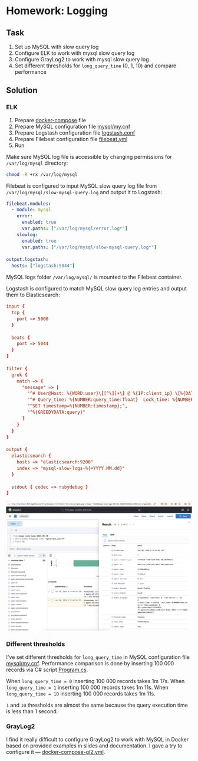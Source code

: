 # Homework: Logging

## Task

1. Set up MySQL with slow query log
2. Configure ELK to work with mysql slow query log
3. Configure GrayLog2 to work with mysql slow query log
4. Set different thresholds for `long_query_time` (0, 1, 10) and compare performance

## Solution

### ELK

1. Prepare [docker-compose](./docker-compose.yml) file
2. Prepare MySQL configuration file [mysql/my.cnf](./mysql/my.cnf)
3. Prepare Logstash configuration file [logstash.conf](./logstash/pipeline/logstash.conf)
4. Prepare Filebeat configuration file [filebeat.yml](./filebeat/filebeat.yml)
5. Run

Make sure MySQL log file is accessible by changing permissions for `/var/log/mysql` directory:
```bash
chmod -R +rx /var/log/mysql
```

Filebeat is configured to input MySQL slow query log file from `/var/log/mysql/slow-mysql-query.log` and output it to Logstash:
```yaml
filebeat.modules:
  - module: mysql
    error:
      enabled: true
      var.paths: ["/var/log/mysql/error.log*"]
    slowlog:
      enabled: true
      var.paths: ["/var/log/mysql/slow-mysql-query.log*"]

output.logstash:
  hosts: ["logstash:5044"]
```

MySQL logs folder `/var/log/mysql/` is mounted to the Filebeat container.

Logstash is configured to match MySQL slow query log entries and output them to Elasticsearch:
```conf
input {
  tcp {
    port => 5000
  }

  beats {
    port => 5044
  }
}

filter {
  grok {
    match => { 
      "message" => [
        "^# User@Host: %{WORD:user}\[[^\]]+\] @ %{IP:client_ip} \[%{DATA:client}\]",
        "^# Query_time: %{NUMBER:query_time:float}  Lock_time: %{NUMBER:lock_time:float}  Rows_sent: %{NUMBER:rows_sent:int}  Rows_examined: %{NUMBER:rows_examined:int}",
        "^SET timestamp=%{NUMBER:timestamp};",
        "^%{GREEDYDATA:query}"
      ] 
    }
  }
}

output {
  elasticsearch {
    hosts => "elasticsearch:9200"
    index => "mysql-slow-logs-%{+YYYY.MM.dd}"
  }

  stdout { codec => rubydebug }
}
```

![ELK](./docs/elk.png)

### Different thresholds

I've set different thresholds for `long_query_time` in MySQL configuration file [mysql/my.cnf](./mysql/my.cnf).
Performance comparison is done by inserting 100 000 records via C# script [Program.cs](./src/Benchmarking/Benchmarking/Program.cs).

When `long_query_time = 0` inserting 100 000 records takes 1m 17s.
When `long_query_time = 1` inserting 100 000 records takes 1m 11s.
When `long_query_time = 10` inserting 100 000 records takes 1m 11s.

`1` and `10` thresholds are almost the same because the query execution time is less than 1 second.

### GrayLog2

I find it really difficult to configure GrayLog2 to work with MySQL in Docker based on provided examples in slides and documentation.
I gave a try to configure it — [docker-compose-gl2.yml](./docker-compose-gl2.yml).
